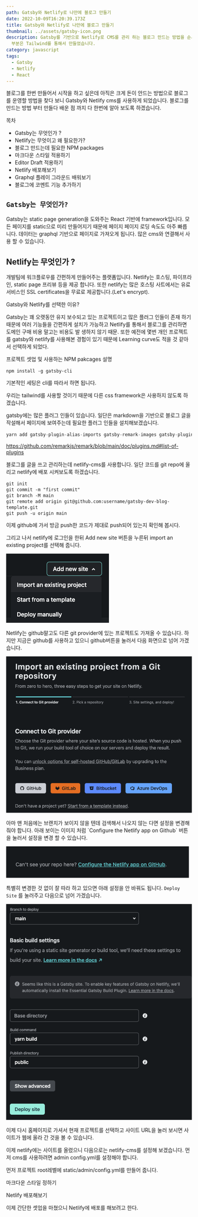 ```yaml
---
path: Gatsby와 Netlify로 나만에 블로그 만들기
date: 2022-10-09T16:20:39.173Z
title: Gatsby와 Netlify로 나만에 블로그 만들기
thumbnail: ../assets/gatsby-icon.png
description: Gatsby를 기반으로 Netlify로 CMS를 관리 하는 블로그 만드는 방법을 순서대로 가르쳐 드리겠습니다. 스타일은
  부분은 Tailwind를 통해서 만들었습니다.
category: javascript
tags:
  - Gatsby
  - Netlify
  - React
---
```

블로그를 한번 만들어서 시작을 하고 싶은데 아직은 크게 돈이 안드는 방법으로 블로그를 운영할 방법을 찾다 보니 Gatsby와 Netlify cms를 사용하게 되었습니다. 블로그를 만드는 방법 부터 만들다 배운 점 까지 다 한번에 알아 보도록 하겠습니다.

목차

* Gatsby는 무엇인가 ?
* Netlify는 무엇이고 왜 필요한가?
* 블로그 만드는데 필요한 NPM packages
* 마크다운 스타일 적용하기
* Editor Draft 적용하기
* Netlify 배포해보기
* Graphql 플레이 그라운드 배워보기
* 블로그에 코멘트 기능 추가하기

## **`Gatsby는 무엇인가?`**

Gatsby는 static page generation을 도와주는 React 기반에 framework입니다. 모든 페이지를 static으로 미리 만들어지기 때문에 페이지 페이지 로딩 속도도 아주 빠릅니다. 데이터는 graphql 기반으로 페이지로 가져오게 됩니다. 많은 cms와 연결해서 사용 할 수 있습니다.

## **Netlify는 무엇인가 ?**

개발팀에 워크플로우를 간편하게 만들어주는 플랫폼입니다. Netlify는 호스팅, 파이프라인, static page 프리뷰 등을 제공 합니다. 또한 netlify는 많은 호스팅 사트에서는 유료 서비스인 SSL certificates을 무료로 제공합니다.(Let's encrypt).

Gatsby와 Netlify를 선택한 이유?

Gatsby는 꽤 오랫동안 유지 보수되고 있는 프로젝트이고 많은 플러그 인들이 존재 하기 때문에 여러 기능들을 간편하게 설치가 가능하고 Netlify를 통해서 블로그를 관리하면 도메인 구매 비용 말고는 비용도 발 생하지 않기 때문. 또한 예전에 몇번 개인 프로젝트를 gatsby와 netlify를 사용해본 경험이 있기 때문에 Learning curve도 적을 것 같아서 선택하게 되었다.

프로젝트 셋업 및 사용하는 NPM pakcages 설명

```
npm install -g gatsby-cli
```

기본적인 세팅은 cli를 따라서 하면 됩니다. 

우리는 tailwind를 사용할 것이기 때문에 다른 css framework은 사용하지 않도록 하겠습니다.

gatsby에는 많은 플러그 인들이 있습니다. 일단은 markdown을 기반으로 블로그 글을 작설해서 페이지에 보여주는데 필요한 플러그 인들을 설치해보겠습니다.

```javascript
yarn add gatsby-plugin-alias-imports gatsby-remark-images gatsby-plugin-mdx slugify reading-time
```

https://github.com/remarkjs/remark/blob/main/doc/plugins.md#list-of-plugins

블로그를 글을 쓰고 관리하는데 netlify-cms를 사용합니다. 일단 코드를 git repo에 올리고 netlify에 배포 시켜보도록 하겠습니다.

```
git init
git commit -m "first commit"
git branch -M main
git remote add origin git@github.com:username/gatsby-dev-blog-template.git
git push -u origin main
```

이제 github에 가서 방금 push한 코드가 제대로 push되어 있는지 확인해 봅시다.

그리고 나서 netlify에 로그인을 한뒤 Add new site 버튼을 누른뒤 import an existing project를 선택해 줍니다.

![](../assets/screen-shot-2022-10-16-at-3.01.25-pm.png)

Netlify는 github말고도 다른 git provider에 있는 프로젝트도 가져올 수 있습니다. 하지만 지금은 github를 사용하고 있으니 github버튼을 눌러서 다음 화면으로 넘어 가겠습니다.

![](../assets/screen-shot-2022-10-16-at-3.01.34-pm.png)

아마 맨 처음에는 브랜치가 보이지 않을 텐데 검색해서 나오지 않는 다면 설정을 변경해줘야 합니다. 아래 보이는 이미지 처럼 \`Configure the Netlify app on Github\` 버튼을 눌러서 설정을 변경 할 수 있습니다.

![](../assets/screen-shot-2022-10-16-at-3.02.07-pm.png)

특별히 변경한 것 없이 잘 따라 하고 있으면 아래 설정을 안 바꿔도 됩니다. `Deploy Site` 를 눌러주고 다음으로 넘어 가겠습니다.

![](../assets/screen-shot-2022-10-16-at-3.12.14-pm.png)

이제 다시 홈페이지로 가셔서 현재 프로젝트를 선택하고 사이트 URL을 눌러 보시면 사이트가 웹에 올라 간 것을 볼 수 있습니다.



이제 netlify에는 사이트를 올렸으니 다음으로는 netlify-cms를 설정해 보겠습니다. 먼저 cms를 사용하려면 admin config.yml를 설정해야 합니다. 



먼저 프로젝트 root레벨에 static/admin/config.yml를 만들어 줍니다.



마크다운 스타일 정하기

Netlify 배포해보기

이제 간단한 셋업을 마쳤으니 Netlify에 배포를 해보려고 한다.